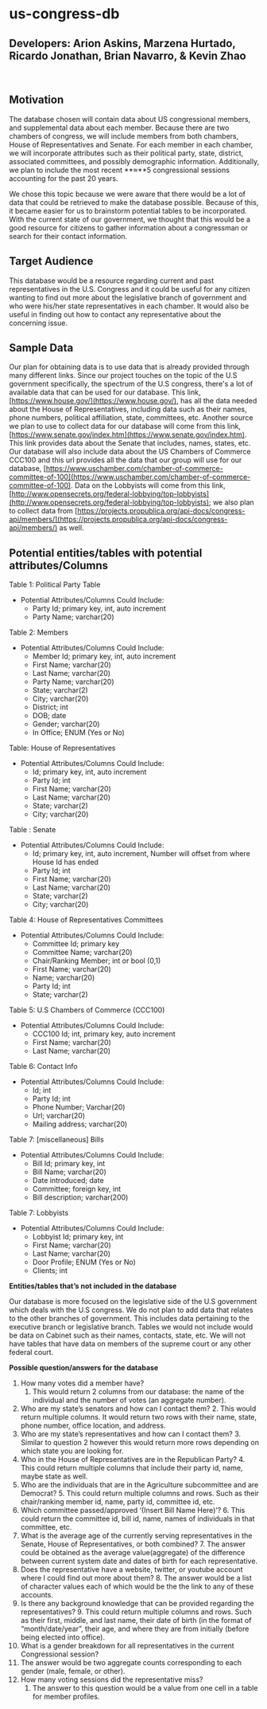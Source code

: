 # us-congress-db
## Developers: Arion Askins, Marzena Hurtado, Ricardo Jonathan, Brian Navarro, & Kevin Zhao
<br>
  

## **Motivation**

The database chosen will contain data about US congressional members, and supplemental data about each member. Because there are two chambers of congress, we will include members from both chambers, House of Representatives and Senate. For each member in each chamber, we will incorporate attributes such as their political party, state, district, associated committees, and possibly demographic information. Additionally, we plan to include the most recent **≈**5 congressional sessions accounting for the past 20 years.

We chose this topic because we were aware that there would be a lot of data that could be retrieved to make the database possible. Because of this, it became easier for us to brainstorm potential tables to be incorporated. With the current state of our government, we thought that this would be a good resource for citizens to gather information about a congressman or search for their contact information.

## **Target Audience**

This database would be a resource regarding current and past representatives in the U.S. Congress and it could be useful for any citizen wanting to find out more about the legislative branch of government and who were his/her state representatives in each chamber. It would also be useful in finding out how to contact any representative about the concerning issue. 

## **Sample Data**

Our plan for obtaining data is to use data that is already provided through many different links. Since our project touches on the topic of the U.S government specifically, the spectrum of the U.S congress, there's a lot of available data that can be used for our database. This link, [https://www.house.gov/](https://www.house.gov/), has all the data needed about the House of Representatives, including data such as their names, phone numbers, political affiliation, state, committees, etc. Another source we plan to use to collect data for our database will come from this link, [https://www.senate.gov/index.htm](https://www.senate.gov/index.htm). This link provides data about the Senate that includes, names, states, etc. Our database will also include data about the US Chambers of Commerce CCC100 and this url provides all the data that our group will use for our database, [https://www.uschamber.com/chamber-of-commerce-committee-of-100](https://www.uschamber.com/chamber-of-commerce-committee-of-100). Data on the Lobbyists will come from this link, [http://www.opensecrets.org/federal-lobbying/top-lobbyists](http://www.opensecrets.org/federal-lobbying/top-lobbyists); we also plan to collect data from [https://projects.propublica.org/api-docs/congress-api/members/](https://projects.propublica.org/api-docs/congress-api/members/) as well.

## **Potential entities/tables with potential attributes/Columns**

Table 1: Political Party Table



*   Potential Attributes/Columns Could Include: 
    *    Party Id; primary key, int, auto increment
    *   Party Name; varchar(20)

Table 2: Members



*   Potential Attributes/Columns Could Include: 
    *   Member Id; primary key, int, auto increment
    *   First Name; varchar(20)
    *   Last Name; varchar(20)
    *   Party Name; varchar(20)
    *   State; varchar(2)
    *   City; varchar(20)
    *   District; int
    *   DOB; date
    *   Gender; varchar(20)
    *   In Office; ENUM (Yes or No)

Table: House of Representatives



*   Potential Attributes/Columns Could Include: 
    *   Id; primary key, int, auto increment
    *   Party Id; int
    *   First Name; varchar(20)
    *   Last Name; varchar(20)
    *   State; varchar(2)
    *   City; varchar(20)

Table : Senate



*   Potential Attributes/Columns Could Include: 
    *   Id; primary key, int, auto increment, Number will offset from where House Id has ended
    *   Party Id; int
    *   First Name; varchar(20)
    *   Last Name; varchar(20)
    *   State; varchar(2)
    *   City; varchar(20)

Table 4: House of Representatives Committees



*   Potential Attributes/Columns Could Include: 
    *   Committee Id; primary key
    *   Committee Name; varchar(20)
    *   Chair/Ranking Member; int or bool (0,1)
    *   First Name; varchar(20)
    *   Name; varchar(20)
    *   Party Id; int
    *   State; varchar(2)

Table 5: U.S Chambers of Commerce (CCC100)



*   Potential Attributes/Columns Could Include: 
    *   CCC100 Id; int, primary key, auto increment
    *   First Name; varchar(20)
    *   Last Name; varchar(20)

Table 6: Contact Info



*   Potential Attributes/Columns Could Include: 
    *   Id; int
    *   Party Id; int
    *   Phone Number; Varchar(20)
    *   Url; varchar(20)
    *   Mailing address; varchar(20)

Table 7: [miscellaneous] Bills



*   Potential Attributes/Columns Could Include: 
    *   Bill Id; primary key, int
    *   Bill Name; varchar(20)
    *   Date introduced; date
    *   Committee; foreign key, int 
    *   Bill description; varchar(200)

Table 7: Lobbyists



*   Potential Attributes/Columns Could Include: 
    *   Lobbyist Id; primary key, int
    *   First Name; varchar(20)
    *   Last Name; varchar(20)
    *   Door Profile; ENUM (Yes or No)
    *   Clients; int

**Entities/tables that’s not included in the database**

Our database is more focused on the legislative side of the U.S government which deals with the U.S congress. We do not plan to add data that relates to the other branches of government. This includes data pertaining to the executive branch or legislative branch. Tables we would not include would be data on Cabinet such as their names, contacts, state, etc. We will not have tables that have data on members of the supreme court or any other federal court.

**Possible question/answers for the database**



1. How many votes did a member have?
    1. This would return 2 columns from our database: the name of the individual and the number of votes (an aggregate number).
2. Who are my state’s senators and how can I contact them?
    2. This would return multiple columns. It would return two rows with their name, state, phone number, office location, and address.
3. Who are my state’s representatives and how can I contact them?
    3. Similar to question 2 however this would return more rows depending on which state you are looking for.
4. Who in the House of Representatives are in the Republican Party?
    4. This could return multiple columns that include their party id, name, maybe state as well.
5. Who are the individuals that are in the Agriculture subcommittee and are Democrat?
    5. This could return multiple columns and rows. Such as their chair/ranking member id, name, party id, committee id, etc.
6. Which committee passed/approved ‘(Insert Bill Name Here)’?
    6. This could return the committee id, bill id, name, names of individuals in that committee, etc.
7. What is the average age of the currently serving representatives in the Senate, House of Representatives, or both combined?
    7. The answer could be obtained as the average value(aggregate) of the difference between current system date and dates of birth for each representative.
8. Does the representative have a website, twitter, or youtube account where I could find out more about them?
    8. The answer would be a list of character values each of which would be the the link to any of these accounts.
9. Is there any background knowledge that can be provided regarding the representatives?
    9. This could return multiple columns and rows. Such as their first, middle, and last name, their date of birth (in the format of “month/date/year”, their age, and where they are from initially (before being elected into office). 
10. What is a gender breakdown for all representatives in the current Congressional session?
1. The answer would be two aggregate counts corresponding to each gender (male, female, or other). 
1. How many voting sessions did the representative miss?
    1. The answer to this question would be a value from one cell in a table for member profiles.
